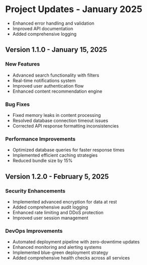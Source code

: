 # Project Updates - January 2025

- Enhanced error handling and validation
- Improved API documentation
- Added comprehensive logging


## Version 1.1.0 - January 15, 2025

### New Features
- Advanced search functionality with filters
- Real-time notifications system
- Improved user authentication flow
- Enhanced content recommendation engine

### Bug Fixes
- Fixed memory leaks in content processing
- Resolved database connection timeout issues
- Corrected API response formatting inconsistencies

### Performance Improvements  
- Optimized database queries for faster response times
- Implemented efficient caching strategies
- Reduced bundle size by 15%


## Version 1.2.0 - February 5, 2025

### Security Enhancements
- Implemented advanced encryption for data at rest
- Added comprehensive audit logging
- Enhanced rate limiting and DDoS protection
- Improved user session management

### DevOps Improvements
- Automated deployment pipeline with zero-downtime updates
- Enhanced monitoring and alerting systems
- Implemented blue-green deployment strategy
- Added comprehensive health checks across all services
